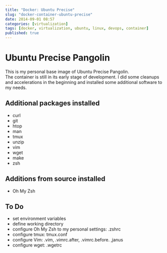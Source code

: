 ```yaml
---
title: "Docker: Ubuntu Precise"
slug: "docker-container-ubuntu-precise"
date: 2014-09-01 08:57
categories: [virtualization]
tags: [docker, virtualization, ubuntu, linux, devops, container]
published: true
---
```


# Ubuntu Precise Pangolin

This is my personal base image of Ubuntu Precise Pangolin.  
The container is still in its early stage of development. I did some cleanups and accelerations in the beginning and installed some additional software to my needs.

## Additional packages installed

* curl
* git
* htop
* man
* tmux 
* unzip
* vim
* wget
* make
* zsh

## Additions from source installed

* Oh My Zsh

## To Do

* set environment variables
* define working directory
* configure Oh My Zsh to my personal settings: .zshrc
* configure tmux: tmux.conf
* configure Vim: .vim, .vimrc.after, .vimrc.before. ,janus
* configure wget: .wgetrc